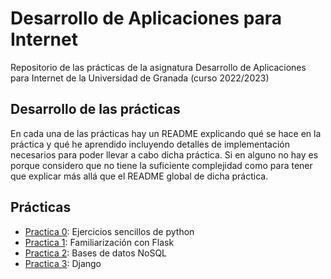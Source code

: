 # Desarrollo de Aplicaciones para Internet

Repositorio de las prácticas de la asignatura Desarrollo de Aplicaciones para Internet de la Universidad de Granada (curso 2022/2023)

## Desarrollo de las prácticas

En cada una de las prácticas hay un README explicando qué se hace en la práctica y qué he aprendido incluyendo detalles de implementación necesarios para poder llevar a cabo dicha práctica. Si en alguno no hay es porque considero que no tiene la suficiente complejidad como para tener que explicar más allá que el README global de dicha práctica.

## Prácticas

- [Practica 0](practica-0): Ejercicios sencillos de python
- [Practica 1](practica-1): Familiarización con Flask
- [Practica 2](practica-2): Bases de datos NoSQL
- [Practica 3](practica-3): Django

